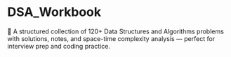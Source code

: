 # DSA_Workbook
📘 A structured collection of 120+ Data Structures and Algorithms problems with solutions, notes, and space-time complexity analysis — perfect for interview prep and coding practice.
